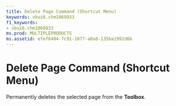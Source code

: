 ```yaml
---
title: Delete Page Command (Shortcut Menu)
keywords: vbui6.chm1069933
f1_keywords:
- vbui6.chm1069933
ms.prod: MULTIPLEPRODUCTS
ms.assetid: efef6404-7c91-1077-a0a8-135ba1992d6b
---
```



# Delete Page Command (Shortcut Menu)

Permanently deletes the selected page from the  **Toolbox**.


